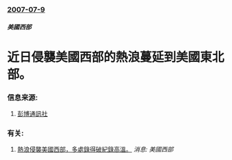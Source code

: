 ### [2007-07-9](/news/2007/07/9/index.md)

##### 美國西部
# 近日侵襲美國西部的熱浪蔓延到美國東北部。




### 信息来源:

1. [彭博通訊社](http://www.bloomberg.com/apps/news?pid=20601087&sid=aOzGnW9bSlkI&refer=home)

### 有关:

1. [熱浪侵襲美國西部，多處錄得破紀錄高溫。](/news/2007/07/6/熱浪侵襲美國西部-多處錄得破紀錄高溫.md) _消息: 美國西部_
